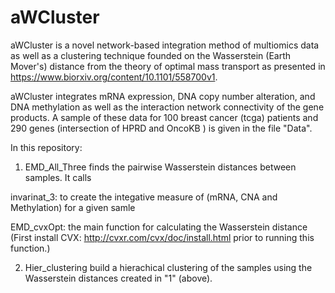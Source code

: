 # aWCluster
aWCluster is a novel network-based integration method of multiomics data as well as a clustering technique founded on the Wasserstein (Earth Mover's) distance from the theory of optimal mass transport as presented in https://www.biorxiv.org/content/10.1101/558700v1.



aWCluster integrates mRNA expression, DNA copy number alteration, and DNA methylation as well as the interaction network connectivity of the gene products. A sample of these data for 100 breast cancer (tcga) patients and 290 genes (intersection of HPRD and OncoKB ) is given in the file "Data".

In this repository:

1) EMD_All_Three finds the pairwise Wasserstein distances between samples. It calls

  invarinat_3: to create the integative measure of (mRNA, CNA and Methylation) for a given samle
  
  EMD_cvxOpt: the main function for calculating the Wasserstein distance (First install CVX: http://cvxr.com/cvx/doc/install.html prior to running this function.)
  
 2)  Hier_clustering build a hierachical clustering of the samples using the Wasserstein distances created in "1" (above).
  
